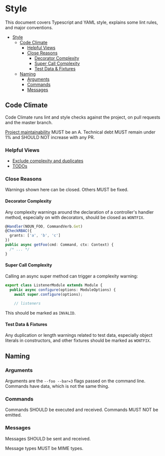 # Style

This document covers Typescript and YAML style, explains some lint rules, and major conventions.

- [Style](#style)
  - [Code Climate](#code-climate)
    - [Helpful Views](#helpful-views)
    - [Close Reasons](#close-reasons)
      - [Decorator Complexity](#decorator-complexity)
      - [Super Call Complexity](#super-call-complexity)
      - [Test Data & Fixtures](#test-data--fixtures)
  - [Naming](#naming)
    - [Arguments](#arguments)
    - [Commands](#commands)
    - [Messages](#messages)

## Code Climate

Code Climate runs lint and style checks against the project, on pull requests and the master branch.

[Project maintainability](https://codeclimate.com/github/ssube/isolex) MUST be an A. Technical debt MUST remain
under 1% and SHOULD NOT increase with any PR.

### Helpful Views

- [Exclude complexity and duplicates](https://codeclimate.com/github/ssube/isolex/issues?category%5B%5D=style&category%5B%5D=bugrisk&status%5B%5D=&status%5B%5D=open&status%5B%5D=confirmed&status%5B%5D=invalid&status%5B%5D=wontfix&engine_name%5B%5D=structure&engine_name%5B%5D=duplication&engine_name%5B%5D=fixme&engine_name%5B%5D=tslint&language_name%5B%5D=TypeScript&language_name%5B%5D=Other)
- [TODOs](https://codeclimate.com/github/ssube/isolex/issues?category%5B%5D=complexity&category%5B%5D=duplication&category%5B%5D=style&category%5B%5D=bugrisk&status%5B%5D=&status%5B%5D=open&status%5B%5D=confirmed&status%5B%5D=invalid&status%5B%5D=wontfix&engine_name%5B%5D=fixme&language_name%5B%5D=TypeScript&language_name%5B%5D=Other)

### Close Reasons

Warnings shown here can be closed. Others MUST be fixed.

#### Decorator Complexity

Any complexity warnings around the declaration of a controller's handler method, especially on with decorators, should
be closed as `WONTFIX`.

```typescript
@Handler(NOUN_FOO, CommandVerb.Get)
@CheckRBAC({
  grants: ['a', 'b', 'c']
})
public async getFoo(cmd: Command, ctx: Context) {
  /* ... */
}
```

#### Super Call Complexity

Calling an async super method can trigger a complexity warning:

```typescript
export class ListenerModule extends Module {
  public async configure(options: ModuleOptions) {
    await super.configure(options);
 
    // listeners
```

This should be marked as `INVALID`.

#### Test Data & Fixtures

Any duplication or length warnings related to test data, especially object literals in constructors, and other fixtures
should be marked as `WONTFIX`.

## Naming

### Arguments

Arguments are the `--foo --bar=3` flags passed on the command line. Commands have data, which is not the same thing.

### Commands

Commands SHOULD be executed and received. Commands MUST NOT be emitted.

### Messages

Messages SHOULD be sent and received.

Message types MUST be MIME types.
